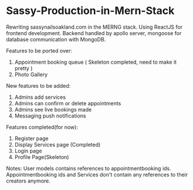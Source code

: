 # Sassy-Production-in-Mern-Stack
Rewriting sassynailsoakland.com in the MERNG stack. Using ReactJS for frontend development. Backend handled by apollo server, mongoose for database communication with MongoDB.


Features to be ported over:
  1. Appointment booking queue ( Skeleton completed, need to make it pretty )
  2. Photo Gallery
  
 
 
New features to be added:
  1. Admins add services
  2. Admins can confirm or delete appointments
  3. Admins see live bookings made
  4. Messaging push notifications 


Features completed(for now):
1. Register page
2. Display Services page (Completed)
3. Login page
4. Profile Page(Skeleton)

Notes: 
User models contains references to appointmentbooking ids.
Appointmentbooking ids and Services don't contain any references to their creators anymore. 